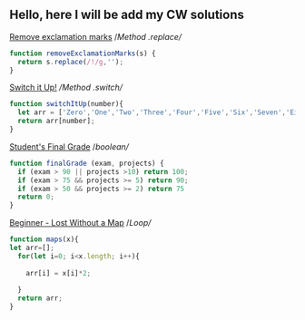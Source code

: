 ## Hello, here I will be add my CW solutions 

[Remove exclamation marks](https://www.codewars.com/kata/remove-exclamation-marks/train/javascript) /*Method .replace/*
```javascript
function removeExclamationMarks(s) {
  return s.replace(/!/g,'');
}
```

[Switch it Up!](https://www.codewars.com/kata/5808dcb8f0ed42ae34000031) */Method .switch/*

```javascript
function switchItUp(number){
  let arr = ['Zero','One','Two','Three','Four','Five','Six','Seven','Eight','Nine'];
  return arr[number];
}
```

[Student's Final Grade](https://www.codewars.com/kata/5ad0d8356165e63c140014d4) /*boolean/*

```javascript
function finalGrade (exam, projects) {
  if (exam > 90 || projects >10) return 100;
  if (exam > 75 && projects >= 5) return 90;
  if (exam > 50 && projects >= 2) return 75
  return 0;  
}
```

[Beginner - Lost Without a Map](https://www.codewars.com/kata/57f781872e3d8ca2a000007e) /*Loop/*

```javascript
function maps(x){
let arr=[];
  for(let i=0; i<x.length; i++){
    
    arr[i] = x[i]*2;
    
  }
  return arr;
}
```
